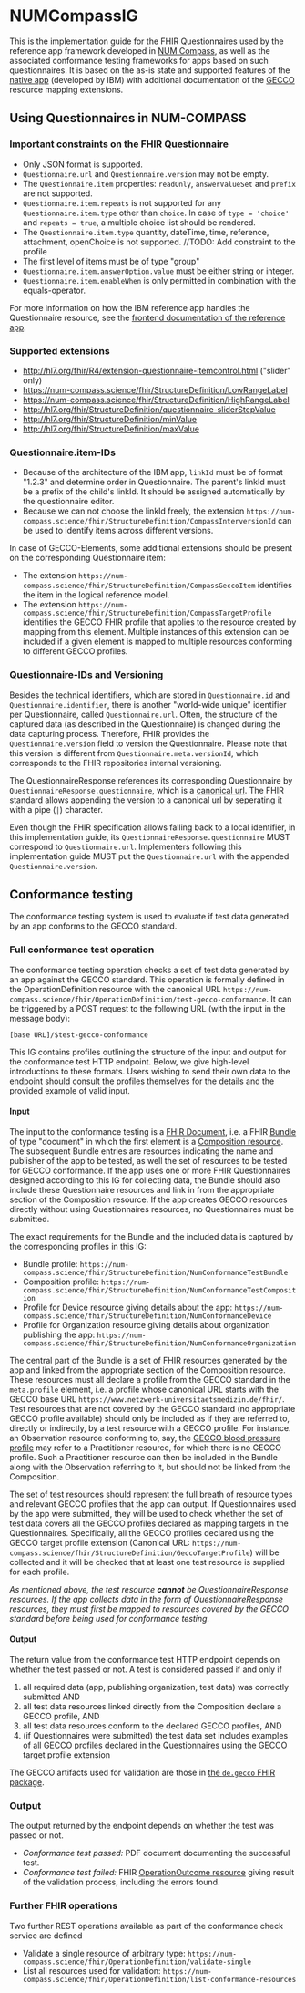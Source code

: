 # NUMCompassIG

This is the implementation guide for the FHIR Questionnaires used by the reference app framework developed in [NUM Compass](https://num-compass.science/de/), as well as the associated conformance testing frameworks for apps based on such questionnaires. It is based on the as-is state and supported features of the [native app](https://github.com/NUMde/compass-numapp-frontend) (developed by IBM) with additional documentation of the [GECCO](https://simplifier.net/ForschungsnetzCovid-19/) resource mapping extensions.

## Using Questionnaires in NUM-COMPASS
### Important constraints on the FHIR Questionnaire 

* Only JSON format is supported.
* `Questionnaire.url` and `Questionnaire.version` may not be empty. 
* The `Questionnaire.item` properties: `readOnly`, `answerValueSet` and `prefix` are not supported.
* `Questionnaire.item.repeats` is not supported for any `Questionnaire.item.type` other than `choice`. In case of `type = 'choice'` and `repeats = true`, a multiple choice list should be rendered.
* The `Questionnaire.item.type` quantity, dateTime, time, reference, attachment, openChoice is not supported. //TODO: Add constraint to the profile
* The first level of items must be of type "group"
* `Questionnaire.item.answerOption.value` must be either string or integer.
* `Questionnaire.item.enableWhen` is only permitted in combination with the equals-operator.

For more information on how the IBM reference app handles the Questionnaire resource, see the [frontend documentation of the reference app](https://github.com/NUMde/compass-numapp-frontend/tree/main/docs/questionnaireRendering).

### Supported extensions
* http://hl7.org/fhir/R4/extension-questionnaire-itemcontrol.html ("slider" only)
* https://num-compass.science/fhir/StructureDefinition/LowRangeLabel
* https://num-compass.science/fhir/StructureDefinition/HighRangeLabel
* http://hl7.org/fhir/StructureDefinition/questionnaire-sliderStepValue
* http://hl7.org/fhir/StructureDefinition/minValue
* http://hl7.org/fhir/StructureDefinition/maxValue

### Questionnaire.item-IDs 

* Because of the architecture of the IBM app, `linkId` must be of format "1.2.3" and determine order in Questionnaire. The parent's linkId must be a prefix of the child's linkId. It should be assigned automatically by the questionnaire editor.
* Because we can not choose the linkId freely, the extension `https://num-compass.science/fhir/StructureDefinition/CompassInterversionId` can be used to identify items across different versions.

In case of GECCO-Elements, some additional extensions should be present on the corresponding Questionnaire item:

* The extension `https://num-compass.science/fhir/StructureDefinition/CompassGeccoItem` identifies the item in the logical reference model.
* The extension `https://num-compass.science/fhir/StructureDefinition/CompassTargetProfile` identifies the GECCO FHIR profile that applies to the resource created by mapping from this element. Multiple instances of this extension can be included if a given element is mapped to multiple resources conforming to different GECCO profiles.


### Questionnaire-IDs and Versioning

Besides the technical identifiers, which are stored in `Questionnaire.id` and `Questionnaire.identifier`, there is another "world-wide unique" identifier per Questionnaire, called `Questionnaire.url`. Often, the structure of the captured data (as described in the Questionnaire) is changed during the data capturing process. Therefore, FHIR provides the `Questionnaire.version` field to version the Questionnaire. Please note that this version is different from `Questionnaire.meta.versionId`, which corresponds to the FHIR repositories internal versioning.

The QuestionnaireResponse references its corresponding Questionnaire by `QuestionnaireResponse.questionnaire`, which is a [canonical url](https://www.hl7.org/fhir/r4/references.html#canonical). The FHIR standard allows appending the version to a canonical url by seperating it with a pipe (`|`) character. 

Even though the FHIR specification allows falling back to a local identifier, in this implementation guide, its `QuestionnaireResponse.questionnaire` MUST correspond to `Questionnaire.url`. Implementers following this implementation guide MUST put the `Questionnaire.url` with the appended `Questionnaire.version`.

## Conformance testing

The conformance testing system is used to evaluate if test data generated by an app conforms to the GECCO standard.

### Full conformance test operation

The conformance testing operation checks a set of test data generated by an app against the GECCO standard. This operation is formally defined in the OperationDefinition resource with the canonical URL `https://num-compass.science/fhir/OperationDefinition/test-gecco-conformance`. It can be triggered by a POST request to the following URL (with the input in the message body):

```
[base URL]/$test-gecco-conformance
```

This IG contains profiles outlining the structure of the input and output for the conformance test HTTP endpoint. Below, we give high-level introductions to these formats. Users wishing to send their own data to the endpoint should consult the profiles themselves for the details and the provided example of valid input.

#### Input

The input to the conformance testing is a [FHIR Document](https://www.hl7.org/fhir/r4/documents.html), i.e. a FHIR [Bundle](https://www.hl7.org/fhir/r4/bundle.html) of type "document" in which the first element is a [Composition resource](https://www.hl7.org/fhir/r4/composition.html). The subsequent Bundle entries are resources indicating the name and publisher of the app to be tested, as well the set of resources to be tested for GECCO conformance. If the app uses one or more FHIR Questionnaires designed according to this IG for collecting data, the Bundle should also include these Questionnaire resources and link in from the appropriate section of the Composition resource. If the app creates GECCO resources directly without using Questionnaires resources, no Questionnaires must be submitted.

The exact requirements for the Bundle and the included data is captured by the corresponding profiles in this IG:

* Bundle profile: `https://num-compass.science/fhir/StructureDefinition/NumConformanceTestBundle`
* Composition profile: `https://num-compass.science/fhir/StructureDefinition/NumConformanceTestComposition`
* Profile for Device resource giving details about the app: `https://num-compass.science/fhir/StructureDefinition/NumConformanceDevice`
* Profile for Organization resource giving details about organization publishing the app: `https://num-compass.science/fhir/StructureDefinition/NumConformanceOrganization`

The central part of the Bundle is a set of FHIR resources generated by the app and linked from the appropriate section of the Composition resource. These resources must all declare a profile from the GECCO standard in the `meta.profile` element, i.e. a profile whose canonical URL starts with the GECCO base URL `https://www.netzwerk-universitaetsmedizin.de/fhir/`. Test resources that are not covered by the GECCO standard (no appropriate GECCO profile available) should only be included as if they are referred to, directly or indirectly, by a test resource with a GECCO profile. For instance. an Observation resource conforming to, say, the [GECCO blood pressure profile](https://simplifier.net/forschungsnetzcovid-19/bloodpressure) may refer to a Practitioner resource, for which there is no GECCO profile. Such a Practitioner resource can then be included in the Bundle along with the Observation referring to it, but should not be linked from the Composition.

The set of test resources should represent the full breath of resource types and relevant GECCO profiles that the app can output. If Questionnaires used by the app were submitted, they will be used to check whether the set of test data covers all the GECCO profiles declared as mapping targets in the Questionnaires. Specifically, all the GECCO profiles declared using the GECCO target profile extension (Canonical URL: `https://num-compass.science/fhir/StructureDefinition/GeccoTargetProfile`) will be collected and it will be checked that at least one test resource is supplied for each profile.

_As mentioned above, the test resource **cannot** be QuestionnaireResponse resources. If the app collects data in the form of QuestionnaireResponse resources, they must first be mapped to resources covered by the GECCO standard before being used for conformance testing._

#### Output

The return value from the conformance test HTTP endpoint depends on whether the test passed or not. A test is considered passed if and only if

1. all required data (app, publishing organization, test data) was correctly submitted AND
2. all test data resources linked directly from the Composition declare a GECCO profile, AND
3. all test data resources conform to the declared GECCO profiles, AND
4. (if Questionnaires were submitted) the test data set includes examples of all GECCO profiles declared in the Questionnaires using the GECCO target profile extension

The GECCO artifacts used for validation are those in [the `de.gecco` FHIR package](https://simplifier.net/packages/de.gecco).

### Output

The output returned by the endpoint depends on whether the test was passed or not.

* _Conformance test passed:_ PDF document documenting the successful test.
* _Conformance test failed:_ FHIR [OperationOutcome resource](https://www.hl7.org/fhir/r4/operationoutcome.html) giving result of the validation process, including the errors found.

### Further FHIR operations

Two further REST operations available as part of the conformance check service are defined

* Validate a single resource of arbitrary type: `https://num-compass.science/fhir/OperationDefinition/validate-single`
* List all resources used for validation: `https://num-compass.science/fhir/OperationDefinition/list-conformance-resources`
